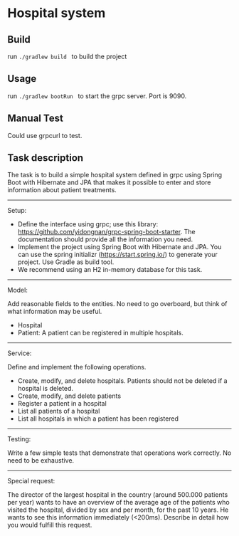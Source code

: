 # Hospital system 
## Build
run `./gradlew build ` to build the project
## Usage
run `./gradlew bootRun ` to start the grpc server. Port is 9090.
## Manual Test
Could use grpcurl to test.
## Task description
The task is to build a simple hospital system defined in grpc using Spring Boot with Hibernate and JPA that makes it possible to enter and store information about patient treatments.

------------------

Setup:

- Define the interface using grpc; use this library: https://github.com/yidongnan/grpc-spring-boot-starter. The documentation should provide all the information you need.
- Implement the project using Spring Boot with Hibernate and JPA. You can use the spring initializr (https://start.spring.io/) to generate your project. Use Gradle as build tool.
- We recommend using an H2 in-memory database for this task.

------------------
Model:

Add reasonable fields to the entities. No need to go overboard, but think of what information may be useful.

- Hospital
- Patient: A patient can be registered in multiple hospitals.

------------------

Service:

Define and implement the following operations.

- Create, modify, and delete hospitals. Patients should not be deleted if a hospital is deleted.
- Create, modify, and delete patients
- Register a patient in a hospital
- List all patients of a hospital
- List all hospitals in which a patient has been registered

------------------

Testing:

Write a few simple tests that demonstrate that operations work correctly. No need to be exhaustive.

------------------

Special request:

The director of the largest hospital in the country (around 500.000 patients per year) wants to have an overview of the average age of the patients who visited the hospital, divided by sex and per month, for the past 10 years. He wants to see this information immediately (<200ms). Describe in detail how you would fulfill this request.
